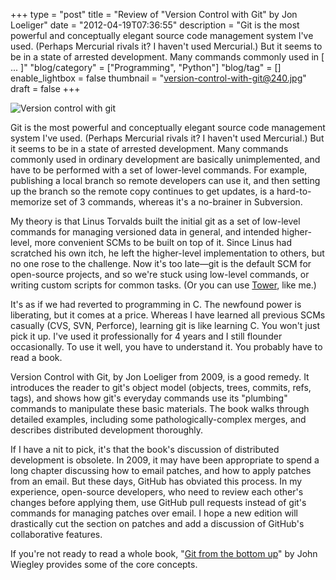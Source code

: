 +++
type = "post"
title = "Review of \"Version Control with Git\" by Jon Loeliger"
date = "2012-04-19T07:36:55"
description = "Git is the most powerful and conceptually elegant source code management system I've used. (Perhaps Mercurial rivals it? I haven't used Mercurial.) But it seems to be in a state of arrested development. Many commands commonly used in [ ... ]"
"blog/category" = ["Programming", "Python"]
"blog/tag" = []
enable_lightbox = false
thumbnail = "version-control-with-git@240.jpg"
draft = false
+++

<p><img style="display:block; margin-left:auto; margin-right:auto;" src="version-control-with-git.jpg" title="Version control with git" /></p>
<p>Git is the most powerful and conceptually elegant source code management
system I've used. (Perhaps Mercurial rivals it? I haven't used
Mercurial.) But it seems to be in a state of arrested development. Many
commands commonly used in ordinary development are basically
unimplemented, and have to be performed with a set of lower-level
commands. For example, publishing a local branch so remote developers
can use it, and then setting up the branch so the remote copy continues
to get updates, is a hard-to-memorize set of 3 commands, whereas it's a
no-brainer in Subversion.</p>
<p>My theory is that Linus Torvalds built the initial git as a set of
low-level commands for managing versioned data in general, and intended
higher-level, more convenient SCMs to be built on top of it. Since Linus
had scratched his own itch, he left the higher-level implementation to
others, but no one rose to the challenge. Now it's too late—git is the
default SCM for open-source projects, and so we're stuck using low-level
commands, or writing custom scripts for common tasks. (Or you can use
<a href="http://www.git-tower.com/">Tower</a>, like me.)</p>
<p>It's as if we had reverted to programming in C. The newfound power is
liberating, but it comes at a price. Whereas I have learned all previous
SCMs casually (CVS, SVN, Perforce), learning git is like learning C. You
won't just pick it up. I've used it professionally for 4 years and I
still flounder occasionally. To use it well, you have to understand it.
You probably have to read a book.</p>
<p>Version Control with Git, by Jon Loeliger from 2009, is a good remedy.
It introduces the reader to git's object model (objects, trees, commits,
refs, tags), and shows how git's everyday commands use its "plumbing"
commands to manipulate these basic materials. The book walks through
detailed examples, including some pathologically-complex merges, and
describes distributed development thoroughly.</p>
<p>If I have a nit to pick, it's that the book's discussion of distributed
development is obsolete. In 2009, it may have been appropriate to spend
a long chapter discussing how to email patches, and how to apply patches
from an email. But these days, GitHub has obviated this process. In my
experience, open-source developers, who need to review each other's
changes before applying them, use GitHub pull requests instead of git's
commands for managing patches over email. I hope a new edition will
drastically cut the section on patches and add a discussion of GitHub's
collaborative features.</p>
<p>If you're not ready to read a whole book, "<a href="http://ftp.newartisans.com/pub/git.from.bottom.up.pdf">Git from the bottom
up</a>" by John
Wiegley provides some of the core concepts.</p>
    